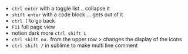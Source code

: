 
- `ctrl enter` with a toggle list .. collapse it
- `shift enter` with a code block … gets out of it
- `ctrl [` to go back
- `F11` full page view
- notion dark more `ctrl shift L`
- `ctrl shift no.` from the upper row > changes the display of the icons
- `ctrl shift /` in sublime to make multi line comment